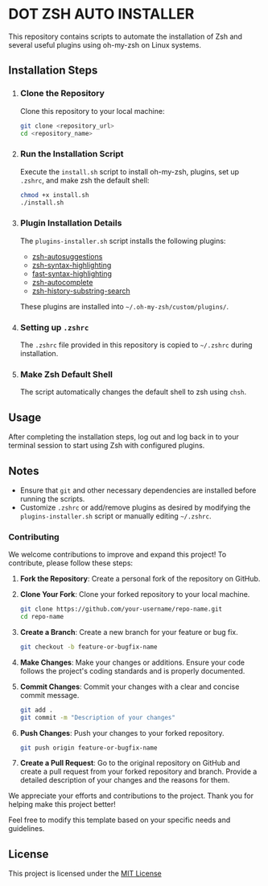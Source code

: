 # DOT ZSH AUTO INSTALLER

This repository contains scripts to automate the installation of Zsh and several useful plugins using oh-my-zsh on Linux systems.

## Installation Steps

1. ### Clone the Repository

   Clone this repository to your local machine:

   ```bash
   git clone <repository_url>
   cd <repository_name>
   ```

2. ### Run the Installation Script

   Execute the `install.sh` script to install oh-my-zsh, plugins, set up `.zshrc`, and make zsh the default shell:

   ```bash
   chmod +x install.sh
   ./install.sh
   ```

3. ### Plugin Installation Details

   The `plugins-installer.sh` script installs the following plugins:

   - [zsh-autosuggestions](https://github.com/zsh-users/zsh-autosuggestions)
   - [zsh-syntax-highlighting](https://github.com/zsh-users/zsh-syntax-highlighting)
   - [fast-syntax-highlighting](https://github.com/zdharma/fast-syntax-highlighting)
   - [zsh-autocomplete](https://github.com/marlonrichert/zsh-autocomplete)
   - [zsh-history-substring-search](https://github.com/zsh-users/zsh-history-substring-search)

   These plugins are installed into `~/.oh-my-zsh/custom/plugins/`.

4. ### Setting up `.zshrc`

   The `.zshrc` file provided in this repository is copied to `~/.zshrc` during installation.

5. ### Make Zsh Default Shell

   The script automatically changes the default shell to zsh using `chsh`.

## Usage

After completing the installation steps, log out and log back in to your terminal session to start using Zsh with configured plugins.

## Notes

- Ensure that `git` and other necessary dependencies are installed before running the scripts.
- Customize `.zshrc` or add/remove plugins as desired by modifying the `plugins-installer.sh` script or manually editing `~/.zshrc`.

### Contributing

We welcome contributions to improve and expand this project! To contribute, please follow these steps:

1. **Fork the Repository**: Create a personal fork of the repository on GitHub.

2. **Clone Your Fork**: Clone your forked repository to your local machine.

   ```bash
   git clone https://github.com/your-username/repo-name.git
   cd repo-name
   ```

3. **Create a Branch**: Create a new branch for your feature or bug fix.

   ```bash
   git checkout -b feature-or-bugfix-name
   ```

4. **Make Changes**: Make your changes or additions. Ensure your code follows the project's coding standards and is properly documented.

5. **Commit Changes**: Commit your changes with a clear and concise commit message.

   ```bash
   git add .
   git commit -m "Description of your changes"
   ```

6. **Push Changes**: Push your changes to your forked repository.

   ```bash
   git push origin feature-or-bugfix-name
   ```

7. **Create a Pull Request**: Go to the original repository on GitHub and create a pull request from your forked repository and branch. Provide a detailed description of your changes and the reasons for them.

We appreciate your efforts and contributions to the project. Thank you for helping make this project better!

Feel free to modify this template based on your specific needs and guidelines.

## License

This project is licensed under the [MIT License](https://github.com/cargopip/dot-zsh/blob/master/LICENSE)
